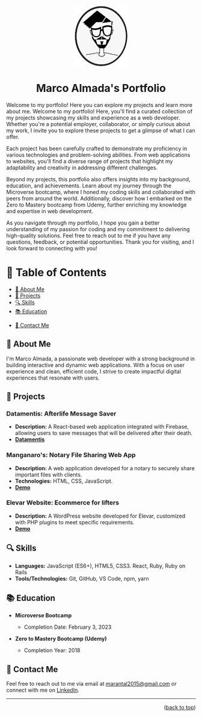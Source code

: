 <a name="readme-top"></a>

<div align="center">
  <img src="soyMarco.png" alt="Portfolio Logo" width="140" height="auto" />
  <h1>Marco Almada's Portfolio</h1>
</div>

<p>Welcome to my portfolio! Here you can explore my projects and learn more about me. Welcome to my portfolio! Here, you'll find a curated collection of my projects showcasing my skills and experience as a web developer. Whether you're a potential employer, collaborator, or simply curious about my work, I invite you to explore these projects to get a glimpse of what I can offer.

Each project has been carefully crafted to demonstrate my proficiency in various technologies and problem-solving abilities. From web applications to websites, you'll find a diverse range of projects that highlight my adaptability and creativity in addressing different challenges.

Beyond my projects, this portfolio also offers insights into my background, education, and achievements. Learn about my journey through the Microverse bootcamp, where I honed my coding skills and collaborated with peers from around the world. Additionally, discover how I embarked on the Zero to Mastery bootcamp from Udemy, further enriching my knowledge and expertise in web development.

As you navigate through my portfolio, I hope you gain a better understanding of my passion for coding and my commitment to delivering high-quality solutions. Feel free to reach out to me if you have any questions, feedback, or potential opportunities. Thank you for visiting, and I look forward to connecting with you!
</p>


<!-- TABLE OF CONTENTS -->

# 📗 Table of Contents

- [📖 About Me](#about-me)
- [💼 Projects](#projects)
- [🔍 Skills](#skills)
- [📚 Education](#education)
<!-- - [🏆 Achievements](#achievements) -->
- [📝 Contact Me](#contact-me)

<!-- ABOUT ME -->

## 📖 About Me <a name="about-me"></a>

I'm Marco Almada, a passionate web developer with a strong background in building interactive and dynamic web applications. With a focus on user experience and clean, efficient code, I strive to create impactful digital experiences that resonate with users.

<!-- PROJECTS -->

## 💼 Projects <a name="projects"></a>

### Datamentis: Afterlife Message Saver
- **Description:** A React-based web application integrated with Firebase, allowing users to save messages that will be delivered after their death.
- [**Datamentis**]([#](https://datamentis.netlify.app/))

### Manganaro's: Notary File Sharing Web App
- **Description:** A web application developed for a notary to securely share important files with clients.
- **Technologies:** HTML, CSS, JavaScript.
- [**Demo**]([#](https://datamentis.netlify.app/))

### Elevar Website: Ecommerce for lifters
- **Description:** A WordPress website developed for Elevar, customized with PHP plugins to meet specific requirements.
- [**Demo**](#)

<!-- SKILLS -->

## 🔍 Skills <a name="skills"></a>

- **Languages:** JavaScript (ES6+), HTML5, CSS3. React, Ruby, Ruby on Rails
- **Tools/Technologies:** Git, GitHub, VS Code, npm, yarn

<!-- EDUCATION -->

## 📚 Education <a name="education"></a>

- **Microverse Bootcamp**
  - Completion Date: February 3, 2023

- **Zero to Mastery Bootcamp (Udemy)**
  - Completion Year: 2018

<!-- ACHIEVEMENTS 

## 🏆 Achievements <a name="achievements"></a>

- **Certificate of Completion: React Nanodegree**
  - Issuer: Udacity
  - Year: [Year]-->

<!-- CONTACT ME -->

## 📝 Contact Me <a name="contact-me"></a>

Feel free to reach out to me via email at [marantal2015@gmail.com](mailto:marantal2015@gmail.com) or connect with me on [LinkedIn](https://linkedin.com/in/marcoalmadaar).

---

<p align="right">(<a href="#readme-top">back to top</a>)</p>

